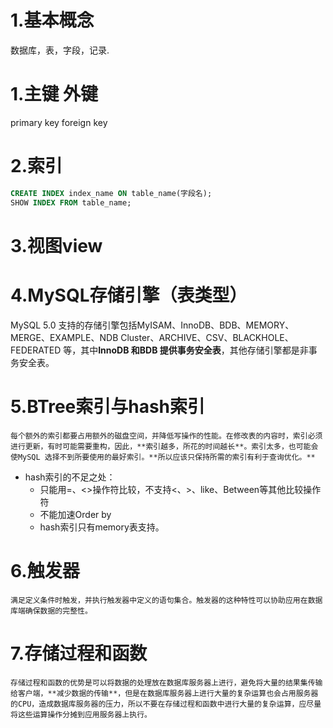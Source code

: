 # 1.基本概念
数据库，表，字段，记录.
# 1.主键 外键
primary key foreign key
# 2.索引
```SQL
CREATE INDEX index_name ON table_name(字段名);
SHOW INDEX FROM table_name;
``` 
# 3.视图view


# 4.MySQL存储引擎（表类型）
MySQL 5.0 支持的存储引擎包括MyISAM、InnoDB、BDB、MEMORY、MERGE、EXAMPLE、NDB Cluster、ARCHIVE、CSV、BLACKHOLE、FEDERATED 等，其中**InnoDB 和BDB 提供事务安全表**，其他存储引擎都是非事务安全表。

# 5.BTree索引与hash索引
    每个额外的索引都要占用额外的磁盘空间，并降低写操作的性能。在修改表的内容时，索引必须进行更新，有时可能需要重构，因此，**索引越多，所花的时间越长**。索引太多，也可能会使MySQL 选择不到所要使用的最好索引。**所以应该只保持所需的索引有利于查询优化。**

- hash索引的不足之处：
    - 只能用=、<>操作符比较，不支持<、>、like、Between等其他比较操作符
    - 不能加速Order by
    - hash索引只有memory表支持。

# 6.触发器
    满足定义条件时触发，并执行触发器中定义的语句集合。触发器的这种特性可以协助应用在数据库端确保数据的完整性。

# 7.存储过程和函数
    存储过程和函数的优势是可以将数据的处理放在数据库服务器上进行，避免将大量的结果集传输给客户端，**减少数据的传输**，但是在数据库服务器上进行大量的复杂运算也会占用服务器的CPU，造成数据库服务器的压力，所以不要在存储过程和函数中进行大量的复杂运算，应尽量将这些运算操作分摊到应用服务器上执行。